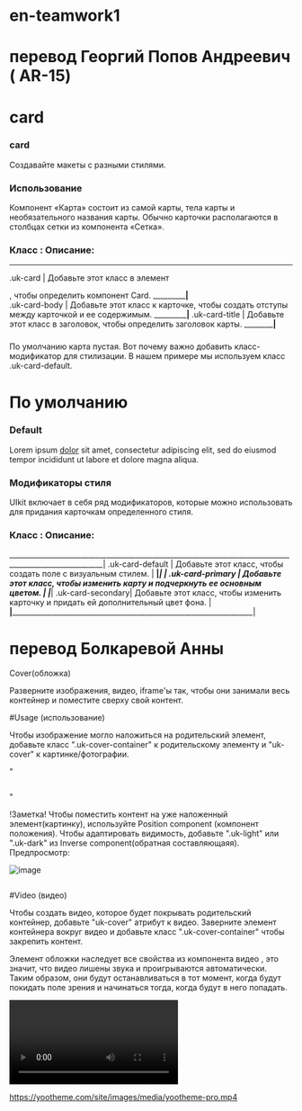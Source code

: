 # en-teamwork1
# перевод Георгий Попов Андреевич ( AR-15)

# card

### card
Создавайте макеты с разными стилями.

### Использование
Компонент «Карта» состоит из самой карты, тела карты и необязательного названия карты. Обычно карточки располагаются в столбцах сетки из компонента «Сетка».

### Класс :       Описание:
____________________________________
.uk-card       | Добавьте этот класс в элемент <div>, чтобы определить компонент Card.
_______________|______           
.uk-card-body  | Добавьте этот класс к карточке, чтобы создать отступы между карточкой и ее содержимым.
_______________|______ 
.uk-card-title | Добавьте этот класс в заголовок, чтобы определить заголовок карты.
 ______________|______ 

 <div class="uk-card uk-card-body">
    <h3 class="uk-card-title"></h3>
</div>

По умолчанию карта пустая. Вот почему важно добавить класс-модификатор для стилизации. В нашем примере мы используем класс .uk-card-default.

# По умолчанию                                                   

 <div class="uk-card uk-card-default uk-card-body uk-width-1-2@m">
    <h3 class="uk-card-title">Default</h3>
    <p>Lorem ipsum <a href="#">dolor</a> sit amet, consectetur adipiscing elit, sed do eiusmod tempor incididunt ut labore et dolore magna aliqua.</p>
</div>

### Модификаторы стиля

UIkit включает в себя ряд модификаторов, которые можно использовать для придания карточкам определенного стиля.

### Класс :       Описание:
________________________________________________________________________________________________________|
 .uk-card-default | Добавьте этот класс, чтобы создать поле с визуальным стилем.                        |
__________________|_____________________________________________________________________________________|                                                                                    |
.uk-card-primary  | Добавьте этот класс, чтобы изменить карту и подчеркнуть ее основным цветом.         |
__________________|_____________________________________________________________________________________|
.uk-card-secondary| Добавьте этот класс, чтобы изменить карточку и придать ей дополнительный цвет фона. |
__________________|_____________________________________________________________________________________|



# перевод Болкаревой Анны
Cover(обложка)

Разверните изображения, видео, iframe'ы так, чтобы они занимали весь контейнер и поместите сверху свой контент.

#Usage (использование)

Чтобы изображение могло наложиться на родительский элемент, добавьте класс ".uk-cover-container" к родительскому элементу и "uk-cover" к картинке/фотографии.

" <div class="uk-cover-container">
    <img src="" alt="" uk-cover>
</div> "

!Заметка! Чтобы поместить контент на уже наложенный элемент(картинку), используйте Position component (компонент положения). Чтобы адаптировать видимость, добавьте ".uk-light" или ".uk-dark" из Inverse component(обратная составляющаяя).
Предпросмотр:

![image](https://github.com/user-attachments/assets/f3c1f647-5e63-4245-8016-eec20e082422)

<div class="uk-cover-container uk-height-medium">
    <img src="images/dark.jpg" alt="" uk-cover>
</div>


#Video (видео)

Чтобы создать видео, которое будет покрывать родительский контейнер, добавьте "uk-cover" атрибут к видео. Заверните элемент контейнера вокруг видео и добавьте класс ".uk-cover-container" чтобы закрепить контент.

Элемент обложки наследует все свойства из компонента видео , это значит, что видео лишены звука и проигрываются автоматически. Таким образом, они будут останавливаться в тот момент, когда будут покидать поле зрения и начинаться тогда, когда будут в него попадать.

<div class="uk-cover-container">
    <video uk-cover></video>
</div>

https://yootheme.com/site/images/media/yootheme-pro.mp4




